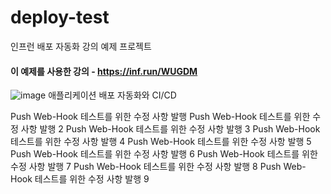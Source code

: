 # deploy-test
인프런 배포 자동화 강의 예제 프로젝트 

#### 이 예제를 사용한 강의 - https://inf.run/WUGDM
![image](https://github.com/lleellee0/application-deploy-advanced/assets/14347593/96691c72-a4d7-4dec-ab1c-1d0d4859fdcb)
애플리케이션 배포 자동화와 CI/CD

Push Web-Hook 테스트를 위한 수정 사항 발행 
Push Web-Hook 테스트를 위한 수정 사항 발행 2
Push Web-Hook 테스트를 위한 수정 사항 발행 3
Push Web-Hook 테스트를 위한 수정 사항 발행 4
Push Web-Hook 테스트를 위한 수정 사항 발행 5
Push Web-Hook 테스트를 위한 수정 사항 발행 6
Push Web-Hook 테스트를 위한 수정 사항 발행 7
Push Web-Hook 테스트를 위한 수정 사항 발행 8
Push Web-Hook 테스트를 위한 수정 사항 발행 9
